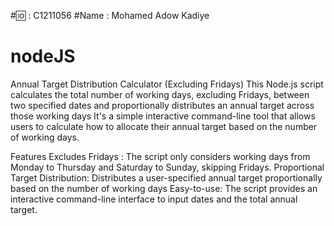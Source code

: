 #🆔 : C1211056
#Name : Mohamed Adow Kadiye
# nodeJS
Annual Target Distribution Calculator (Excluding Fridays)
This Node.js script calculates the total number of working days, excluding Fridays, between two specified dates and proportionally distributes an annual target across those working days It's a simple interactive command-line tool that allows users to calculate how to allocate their annual target based on the number of working days.

Features
Excludes Fridays : The script only considers working days from Monday to Thursday and Saturday to Sunday, skipping Fridays.
Proportional Target Distribution: Distributes a user-specified annual target proportionally based on the number of working days
Easy-to-use: The script provides an interactive command-line interface to input dates and the total annual target.



